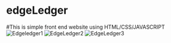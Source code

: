 # edgeLedger
#This is simple front end website using HTML/CSS/JAVASCRIPT
![Edgeledger1](https://user-images.githubusercontent.com/15255355/97095635-fd11ac80-162f-11eb-8485-70d16bf5e973.png)
![EdgeLedger2](https://user-images.githubusercontent.com/15255355/97095636-00a53380-1630-11eb-9233-fd3fb5983c20.png)
![EdgeLedger3](https://user-images.githubusercontent.com/15255355/97095638-0569e780-1630-11eb-9397-aacafcb1e414.png)
